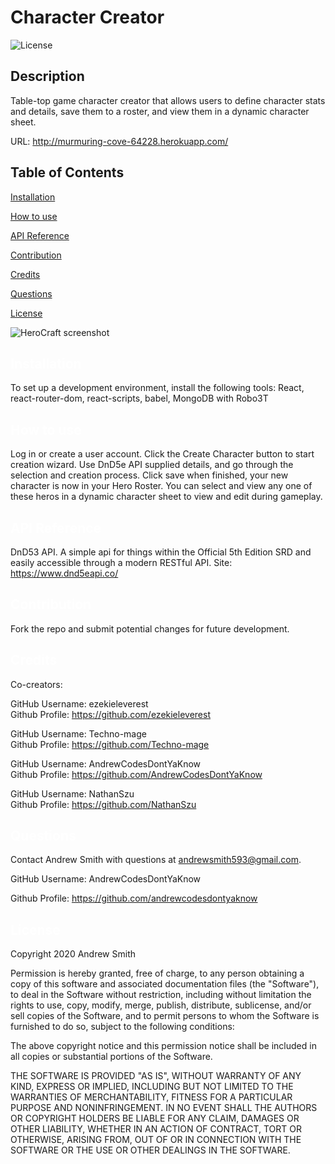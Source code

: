 # Character Creator
  ![License](https://img.shields.io/badge/License-MIT-yellow.svg)
  ## Description
  Table-top game character creator that allows users to define character stats and details, save them to a roster, and view them in a dynamic character sheet.

  URL: http://murmuring-cove-64228.herokuapp.com/
  
  
  ## Table of Contents

  <a href='#Installation'>Installation</a>

  <a href='#How to use'>How to use</a>
  
  <a href='#API Reference'>API Reference</a>
  
  <a href='#Contribution'>Contribution</a>

  <a href='#Credits'>Credits</a>

  <a href='#Questions'>Questions</a>
  
  <a href='#License'>License</a>
  
  ![HeroCraft screenshot](https://github.com/[username]/[reponame]/blob/[branch]/image.jpg?raw=true)


  ## <a id='Installation' style='color:white;'>Installation</a>
  To set up a development environment, install the following tools: React, react-router-dom, react-scripts, babel, MongoDB with Robo3T

  ## <a id='How to use' style='color:white;'>How to use</a>
  Log in or create a user account. Click the Create Character button to start creation wizard. Use DnD5e API supplied details, and go through the selection and creation process. Click save when finished, your new character is now in your Hero Roster. You can select and view any one of these heros in a dynamic character sheet to view and edit during gameplay.
  
  ## <a id='API Reference' style='color:white;'>API Reference</a>
DnD53 API. A simple api for things within the Official 5th Edition SRD
and easily accessible through a modern RESTful API. Site: https://www.dnd5eapi.co/ 

  ## <a id='Contribution' style='color:white;'>Contribution</a>
  Fork the repo and submit potential changes for future development.
  
  ## <a id='Credits' style='color:white;'>Credits</a>
  Co-creators:

  GitHub Username: ezekieleverest <br>Github Profile: <a href='https://github.com/ezekieleverest'>https://github.com/ezekieleverest</a>

  GitHub Username: Techno-mage <br>Github Profile: <a href='https://github.com/Techno-mage'>https://github.com/Techno-mage</a>

  GitHub Username: AndrewCodesDontYaKnow <br>Github Profile: <a href='https://github.com/AndrewCodesDontYaKnow'>https://github.com/AndrewCodesDontYaKnow</a>

  GitHub Username: NathanSzu <br>Github Profile: <a href='https://github.com/NathanSzu'>https://github.com/NathanSzu</a>

  
  ## <a id='Questions' style='color:white;'>Questions</a>
  Contact Andrew Smith with questions at andrewsmith593@gmail.com.

  GitHub Username: AndrewCodesDontYaKnow

  Github Profile: <a href='https://github.com/andrewcodesdontyaknow'>https://github.com/andrewcodesdontyaknow</a>
  
 
 ## <a id='License' style='color:white;'>License</a>
Copyright 2020 Andrew Smith

Permission is hereby granted, free of charge, to any person obtaining a copy of this software and associated documentation files (the "Software"), to deal in the Software without restriction, including without limitation the rights to use, copy, modify, merge, publish, distribute, sublicense, and/or sell copies of the Software, and to permit persons to whom the Software is furnished to do so, subject to the following conditions:

The above copyright notice and this permission notice shall be included in all copies or substantial portions of the Software.

THE SOFTWARE IS PROVIDED "AS IS", WITHOUT WARRANTY OF ANY KIND, EXPRESS OR IMPLIED, INCLUDING BUT NOT LIMITED TO THE WARRANTIES OF MERCHANTABILITY, FITNESS FOR A PARTICULAR PURPOSE AND NONINFRINGEMENT. IN NO EVENT SHALL THE AUTHORS OR COPYRIGHT HOLDERS BE LIABLE FOR ANY CLAIM, DAMAGES OR OTHER LIABILITY, WHETHER IN AN ACTION OF CONTRACT, TORT OR OTHERWISE, ARISING FROM, OUT OF OR IN CONNECTION WITH THE SOFTWARE OR THE USE OR OTHER DEALINGS IN THE SOFTWARE.
  

  <!-- Email: andrewsmith593@gmail.com -->


